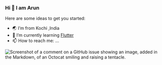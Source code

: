 ### Hi 👋 I am Arun

Here are some ideas to get you started:

- 🌏 I’m from Kochi ,India
- 🌱 I’m currently learning [Flutter](https://flutter.dev/)
- 📫 How to reach me: ...

![Screenshot of a comment on a GitHub issue showing an image, added in the Markdown, of an Octocat smiling and raising a tentacle.](https://www.google.com/imgres?imgurl=https%3A%2F%2Fupload.wikimedia.org%2Fwikipedia%2Fcommons%2Fthumb%2Fa%2Fa5%2FInstagram_icon.png%2F2048px-Instagram_icon.png&tbnid=FnWqKl8V0aUz7M&vet=12ahUKEwiXuLj_zNv-AhUIi9gFHeHaAwEQMygAegUIARDhAQ..i&imgrefurl=https%3A%2F%2Fcommons.wikimedia.org%2Fwiki%2FFile%3AInstagram_icon.png&docid=i2QsVpjTeStHyM&w=2048&h=2048&q=Instagram%20icon&ved=2ahUKEwiXuLj_zNv-AhUIi9gFHeHaAwEQMygAegUIARDhAQ)
